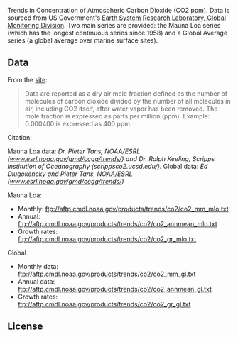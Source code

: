 Trends in Concentration of Atmospheric Carbon Dioxide (CO2 ppm). Data is sourced from US Government's [Earth System Research Laboratory, Global Monitoring Division][home]. Two main series are provided: the Mauna Loa series (which has the longest continuous series since 1958) and a Global Average series (a global average over marine surface sites).

[home]: http://www.esrl.noaa.gov/gmd/ccgg/trends/index.html

## Data

From the [site][home]:

> Data are reported as a dry air mole fraction defined as the number of molecules of carbon dioxide divided by the number of all molecules in air, including CO2 itself, after water vapor has been removed. The mole fraction is expressed as parts per million (ppm). Example: 0.000400 is expressed as 400 ppm.

Citation:

Mauna Loa data: *Dr. Pieter Tans, NOAA/ESRL (www.esrl.noaa.gov/gmd/ccgg/trends/) and Dr. Ralph Keeling, Scripps Institution of Oceanography (scrippsco2.ucsd.edu/).*
Global data: *Ed Dlugokencky and Pieter Tans, NOAA/ESRL (www.esrl.noaa.gov/gmd/ccgg/trends/)*


Mauna Loa:

* Monthly: ftp://aftp.cmdl.noaa.gov/products/trends/co2/co2_mm_mlo.txt
* Annual: ftp://aftp.cmdl.noaa.gov/products/trends/co2/co2_annmean_mlo.txt
* Growth rates: ftp://aftp.cmdl.noaa.gov/products/trends/co2/co2_gr_mlo.txt

Global
* Monthly data: ftp://aftp.cmdl.noaa.gov/products/trends/co2/co2_mm_gl.txt
* Annual data: ftp://aftp.cmdl.noaa.gov/products/trends/co2/co2_annmean_gl.txt
* Growth rates: ftp://aftp.cmdl.noaa.gov/products/trends/co2/co2_gr_gl.txt

## License

